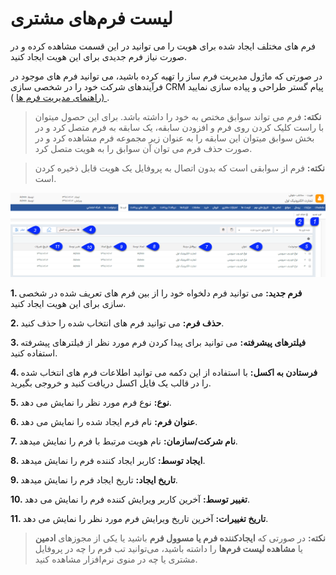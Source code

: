 #   لیست فرم‌های مشتری 

فرم های مختلف ایجاد شده برای هویت را می توانید در این قسمت مشاهده کرده و در صورت نیاز فرم جدیدی برای این هویت ایجاد کنید.

در صورتی که ماژول مدیریت فرم ساز را تهیه کرده باشید، می توانید فرم های موجود در فرآیندهای شرکت خود را در شخصی سازی CRM پیام گستر طراحی و پیاده سازی نمایید .[ (راهنمای مدیریت فرم ها](https://github.com/1stco/PayamGostarDocs/blob/master/help%202.5.4/Settings/Personalization-crm/Form-management/Form-management.md) )

> **نکته:** فرم می تواند سوابق مختص به خود را داشته باشد. برای این حصول میتوان با راست کلیک کردن روی فرم و افزودن سابقه، یک سابقه به فرم متصل کرد و  در بخش سوابق میتوان این سابقه را به عنوان زیر مجموعه فرم مشاهده کرد و در صورت حذف فرم می توان آن سوابق را به هویت متصل کرد.

> **نکته:** فرم از سوابقی است که بدون اتصال به پروفایل یک هویت قابل ذخیره کردن است.

![](Bank-forms.png)

**1. فرم جدید:** می توانید فرم دلخواه خود را از بین فرم های تعریف شده در شخصی سازی برای این هویت ایجاد کنید.

**2. حذف فرم:** می توانید فرم های انتخاب شده را حذف کنید.

**3.  فیلترهای پیشرفته:** می توانید برای پیدا کردن فرم مورد نظر از فیلترهای پیشرفته استفاده کنید.

**4. فرستادن به اکسل:** با استفاده از این دکمه می توانید اطلاعات  فرم های انتخاب شده را در قالب یک فایل اکسل دریافت کنید و خروجی بگیرید.

**5. نوع:** نوع فرم مورد نظر را نمایش می دهد.

**6. عنوان فرم:** نام فرم ایجاد شده را نمایش می دهد.

**7. نام شرکت/سازمان:** نام  هویت مرتبط با فرم را نمایش میدهد.

**8. ایجاد توسط:** کاربر ایجاد کننده فرم را نمایش میدهد.

**9. تاریخ ایجاد:** تاریخ ایجاد فرم را نمایش میدهد.

**10. تغییر توسط:** آخرین کاربر ویرایش کننده فرم را نمایش می دهد.

**11. تاریخ تغییرات:** آخرین تاریخ ویرایش فرم مورد نظر را نمایش می دهد.


> **نکته:** در صورتی که **ایجادکننده فرم یا مسوول فرم** باشید یا یکی از مجوزهای  **ادمین** یا **مشاهده لیست فرم‌ها** را داشته باشید، می‌توانید تب فرم‌ را چه در پروفایل مشتری یا چه در منوی نرم‌افزار مشاهده کنید.

